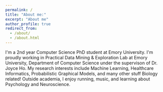 ```yaml
---
permalink: /
title: "About me:"
excerpt: "About me"
author_profile: true
redirect_from: 
  - /about/
  - /about.html
---
```


I'm a 2nd year Computer Science PhD student at Emory University. I'm proudly working in Practical Data Mining & Exploration Lab at Emory University, Department of Computer Science under the supervison of Dr. Joyce Ho. My research interests include Machine Learning, Healthcare Informatics, Probabilistic Graphical Models, and many other stuff Biology related! Outside academia, I enjoy running, music, and learning about Psychology and Neuroscience. 
